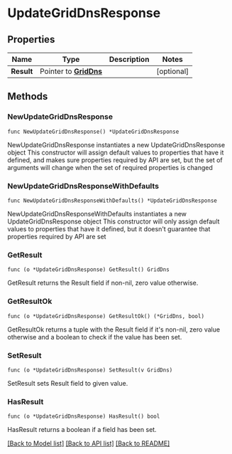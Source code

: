 # UpdateGridDnsResponse

## Properties

Name | Type | Description | Notes
------------ | ------------- | ------------- | -------------
**Result** | Pointer to [**GridDns**](GridDns.md) |  | [optional] 

## Methods

### NewUpdateGridDnsResponse

`func NewUpdateGridDnsResponse() *UpdateGridDnsResponse`

NewUpdateGridDnsResponse instantiates a new UpdateGridDnsResponse object
This constructor will assign default values to properties that have it defined,
and makes sure properties required by API are set, but the set of arguments
will change when the set of required properties is changed

### NewUpdateGridDnsResponseWithDefaults

`func NewUpdateGridDnsResponseWithDefaults() *UpdateGridDnsResponse`

NewUpdateGridDnsResponseWithDefaults instantiates a new UpdateGridDnsResponse object
This constructor will only assign default values to properties that have it defined,
but it doesn't guarantee that properties required by API are set

### GetResult

`func (o *UpdateGridDnsResponse) GetResult() GridDns`

GetResult returns the Result field if non-nil, zero value otherwise.

### GetResultOk

`func (o *UpdateGridDnsResponse) GetResultOk() (*GridDns, bool)`

GetResultOk returns a tuple with the Result field if it's non-nil, zero value otherwise
and a boolean to check if the value has been set.

### SetResult

`func (o *UpdateGridDnsResponse) SetResult(v GridDns)`

SetResult sets Result field to given value.

### HasResult

`func (o *UpdateGridDnsResponse) HasResult() bool`

HasResult returns a boolean if a field has been set.


[[Back to Model list]](../README.md#documentation-for-models) [[Back to API list]](../README.md#documentation-for-api-endpoints) [[Back to README]](../README.md)


